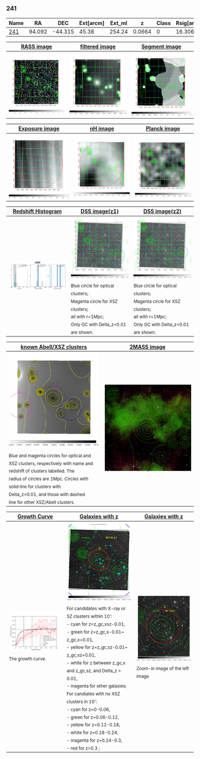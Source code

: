 <div STYLE="page-break-after: always;"></div>

### 241

|Name          |RA          |DEC      | Ext[arcm] | Ext_ml | z    | Class| Rsig[arcmin] | CRsig[c/s] | CR500[c/s] | R500[Mpc] |L500[erg/s]|F500[erg/s/cm^2]| M500[Msun]|Tx[keV]|beta|GC(XSZ,Delta_z<0.01)| GC(OPT,Delta_z<0.01)|GC|alias|
|--------------|------------|------------|---|---|-----------|--------|------|------|----|----|----|----|----|----|----|----|----|----|---|
|[241](script/241.md)     | 94.092       | -44.315       | 45.38    | 254.24   | 0.0664 | 0   | 16.306 |0.077 |0.071 |0.616 |1.230e+43 |1.152e-12 |7.074e+13 |1.765 |1.030 |-, |-, |-, |t689|

|[RASS image](../image/241/241_img.pdf)|[filtered image](../image/241/241_fil.pdf)|[Segment image](../image/241/241_seg.pdf)|
|-------------------|--------------------|-------------------|
| <img src="../image/241/241_img.png" width="300">  | <img src="../image/241/241_fil.png" width="300">   | <img src="../image/241/241_seg.png" width="300">  |

|[Exposure image](../image/241/241_mex.pdf)| [nH image](../image/241/241_nh.pdf)| [Planck image](../image/241/241_p.pdf)|
|-------------------|--------------------|-------------------|
|<img src="../image/241/241_mex.png" width="300">   | <img src="../image/241/241_nh.png" width="300">    | <img src="../image/241/241_p.png" width="300"> |

|[Redshift Histogram](../image/241/241_zg.pdf) | [DSS image(z1)](../image/241/241_dss_z1.pdf)      |  [DSS image(z2)](../image/241/241_dss_z2.pdf)    |
|-------------------|--------------------|-------------------|
|<img src="../image/241/241_zg.png" width="300"> |<img src="../image/241/241_dss_z1.png" width="300"> <sub><br>Blue circle for optical clusters; <br>Magenta circle for XSZ clusters; <br>all with r=1Mpc; <br>Only GC with Delta_z<0.01 are shown. </sub>| <img src="../image/241/241_dss_z2.png" width="300"><sub><br>Blue circle for optical clusters; <br>Magenta circle for XSZ clusters; <br>all with r=1Mpc; <br>Only GC with Delta_z<0.01 are shown. </sub> |

|[known Abell/XSZ clusters](../image/241/241_m.pdf) | [2MASS image](../image/241/241_2mass.pdf)      |
|-------------------|-------------------|
|<img src=../image/241/241_m.png width="300"> <sub><br>Blue and magenta circles for optical and <br>XSZ clusters, respectively with name and <br>redshift of clusters labelled. The <br>radius of circles are 1Mpc. Circles with <br>solid line for clusters with <br>Delta_z<0.01, and those with dashed <br>line for other XSZ/Abell clusters.        </sub>|<img src="../image/241/241_2mass.png" width="300">  |

|[Growth Curve](../image/241/241_gca_all.png) |[Galaxies with z](../image/241/241_opt_ned.pdf) |[Galaxies with z](../image/241/241_opt_ned_zoom.pdf) |
|-------------------|-------------------|-------------------|
| <img src="../image/241/241_gca_all.png" width="300"> <sub><br>The growth curve.</sub>| <img src=../image/241/241_opt_ned.png width="300"> <br><sub> For candidates with X-ray or SZ clusters within 10': <br> - cyan for z<z_gc,xsz-0.01, <br> - green for z=z_gc,x-0.01~ z_gc,x+0.01, <br> - yellow for z=z_gc,sz-0.01~ z_gc,sz+0.01, <br> - white for z between z_gc,x and z_gc,sz, and Delta_z > 0.01, <br> - magenta for other galaxies; <br>For candiates with no XSZ clusters in 10': <br> - cyan for z=0-0.06, <br> - green for z=0.06-0.12, <br> - yellow for z=0.12-0.18, <br> - white for z=0.18-0.24, <br> - magenta for z=0.24-0.3, <br> - red for z>0.3 ;  </sub>|<img src=../image/241/241_opt_ned_zoom.png width="300">  <br><sub> Zoom-in image of the left image</sub>|




